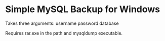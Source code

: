 Simple MySQL Backup for Windows
===============================

Takes three arguments: username password database

Requires rar.exe in the path and mysqldump executable.
